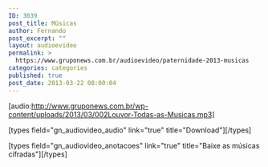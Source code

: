 ```yaml
---
ID: 3039
post_title: Músicas
author: Fernando
post_excerpt: ""
layout: audioevideo
permalink: >
  https://www.gruponews.com.br/audioevideo/paternidade-2013-musicas
categories: categories
published: true
post_date: 2013-03-22 08:00:04
---
```

[audio:http://www.gruponews.com.br/wp-content/uploads/2013/03/002Louvor-Todas-as-Musicas.mp3]

[types field="gn_audiovideo_audio" link="true" title="Download"][/types]<br />

[types field="gn_audiovideo_anotacoes" link="true" title="Baixe as músicas cifradas"][/types]